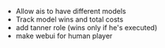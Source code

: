 - Allow ais to have different models
- Track model wins and total costs
- add tanner role (wins only if he's executed)
- make webui for human player